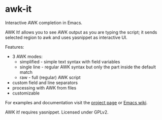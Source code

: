 # awk-it
Interactive AWK completion in Emacs.

AWK It! allows you to see AWK output as you are typing the script; it sends selected region to awk and uses yasnippet as interactive UI.

Features:
  - 3 AWK modes:
    - simplified - simple text syntax with field variables
    - single line - regular AWK syntax but only the part inside the default match
    - raw - full (regular) AWK script
  - custom field and line separators
  - processing with AWK from files
  - customizable

For examples and documentation visit the [project page](https://isikacek.com/projects/awk-it) or [Emacs wiki](https://www.emacswiki.org/emacs/AWK_It).

AWK it! requires yasnippet. Licensed under GPLv2.